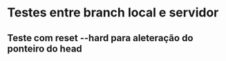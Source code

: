 # Testes entre branch local e servidor

## Teste com reset --hard para aleteração do ponteiro do head